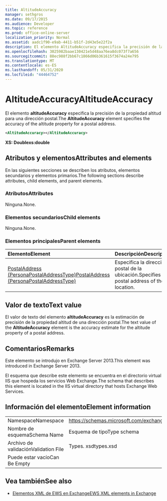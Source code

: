 ```yaml
---
title: AltitudeAccuracy
manager: sethgros
ms.date: 09/17/2015
ms.audience: Developer
ms.topic: reference
ms.prod: office-online-server
localization_priority: Normal
ms.assetid: aadc1f90-e9ab-4411-b51f-2d43e5e22f2a
description: El elemento AltitudeAccuracy especifica la precisión de la propiedad altitud para una dirección postal.
ms.openlocfilehash: 3025982baae130421e5d48aa76ea8dc073f7a656
ms.sourcegitcommit: 88ec988f2bb67c1866d06b361615f3674a24e795
ms.translationtype: MT
ms.contentlocale: es-ES
ms.lasthandoff: 05/31/2020
ms.locfileid: "44464752"
---
```

# <a name="altitudeaccuracy"></a><span data-ttu-id="ca2ee-103">AltitudeAccuracy</span><span class="sxs-lookup"><span data-stu-id="ca2ee-103">AltitudeAccuracy</span></span>

<span data-ttu-id="ca2ee-104">El elemento **altitudeAccuracy** especifica la precisión de la propiedad altitud para una dirección postal.</span><span class="sxs-lookup"><span data-stu-id="ca2ee-104">The **AltitudeAccuracy** element specifies the accuracy of the altitude property for a postal address.</span></span> 
  
```XML
<AltitudeAccuracy></AltitudeAccuracy>
```

 <span data-ttu-id="ca2ee-105">**XS: Double**</span><span class="sxs-lookup"><span data-stu-id="ca2ee-105">**xs:double**</span></span>
## <a name="attributes-and-elements"></a><span data-ttu-id="ca2ee-106">Atributos y elementos</span><span class="sxs-lookup"><span data-stu-id="ca2ee-106">Attributes and elements</span></span>

<span data-ttu-id="ca2ee-107">En las siguientes secciones se describen los atributos, elementos secundarios y elementos primarios.</span><span class="sxs-lookup"><span data-stu-id="ca2ee-107">The following sections describe attributes, child elements, and parent elements.</span></span>
  
### <a name="attributes"></a><span data-ttu-id="ca2ee-108">Atributos</span><span class="sxs-lookup"><span data-stu-id="ca2ee-108">Attributes</span></span>

<span data-ttu-id="ca2ee-109">Ninguna.</span><span class="sxs-lookup"><span data-stu-id="ca2ee-109">None.</span></span>
  
### <a name="child-elements"></a><span data-ttu-id="ca2ee-110">Elementos secundarios</span><span class="sxs-lookup"><span data-stu-id="ca2ee-110">Child elements</span></span>

<span data-ttu-id="ca2ee-111">Ninguna.</span><span class="sxs-lookup"><span data-stu-id="ca2ee-111">None.</span></span>
  
### <a name="parent-elements"></a><span data-ttu-id="ca2ee-112">Elementos principales</span><span class="sxs-lookup"><span data-stu-id="ca2ee-112">Parent elements</span></span>

|<span data-ttu-id="ca2ee-113">**Elemento**</span><span class="sxs-lookup"><span data-stu-id="ca2ee-113">**Element**</span></span>|<span data-ttu-id="ca2ee-114">**Descripción**</span><span class="sxs-lookup"><span data-stu-id="ca2ee-114">**Description**</span></span>|
|:-----|:-----|
|[<span data-ttu-id="ca2ee-115">PostalAddress (PersonaPostalAddressType)</span><span class="sxs-lookup"><span data-stu-id="ca2ee-115">PostalAddress (PersonaPostalAddressType)</span></span>](postaladdress-personapostaladdresstype.md) <br/> |<span data-ttu-id="ca2ee-116">Especifica la dirección postal de la ubicación.</span><span class="sxs-lookup"><span data-stu-id="ca2ee-116">Specifies the postal address of the location.</span></span>  <br/> |
   
## <a name="text-value"></a><span data-ttu-id="ca2ee-117">Valor de texto</span><span class="sxs-lookup"><span data-stu-id="ca2ee-117">Text value</span></span>

<span data-ttu-id="ca2ee-118">El valor de texto del elemento **altitudeAccuracy** es la estimación de precisión de la propiedad altitud de una dirección postal.</span><span class="sxs-lookup"><span data-stu-id="ca2ee-118">The text value of the **AltitudeAccuracy** element is the accuracy estimate for the altitude property of a postal address.</span></span> 
  
## <a name="remarks"></a><span data-ttu-id="ca2ee-119">Comentarios</span><span class="sxs-lookup"><span data-stu-id="ca2ee-119">Remarks</span></span>

<span data-ttu-id="ca2ee-120">Este elemento se introdujo en Exchange Server 2013.</span><span class="sxs-lookup"><span data-stu-id="ca2ee-120">This element was introduced in Exchange Server 2013.</span></span>
  
<span data-ttu-id="ca2ee-121">El esquema que describe este elemento se encuentra en el directorio virtual IIS que hospeda los servicios Web Exchange.</span><span class="sxs-lookup"><span data-stu-id="ca2ee-121">The schema that describes this element is located in the IIS virtual directory that hosts Exchange Web Services.</span></span>
  
## <a name="element-information"></a><span data-ttu-id="ca2ee-122">Información del elemento</span><span class="sxs-lookup"><span data-stu-id="ca2ee-122">Element information</span></span>

|||
|:-----|:-----|
|<span data-ttu-id="ca2ee-123">Namespace</span><span class="sxs-lookup"><span data-stu-id="ca2ee-123">Namespace</span></span>  <br/> |https://schemas.microsoft.com/exchange/services/2006/types  <br/> |
|<span data-ttu-id="ca2ee-124">Nombre de esquema</span><span class="sxs-lookup"><span data-stu-id="ca2ee-124">Schema Name</span></span>  <br/> |<span data-ttu-id="ca2ee-125">Esquema de tipo</span><span class="sxs-lookup"><span data-stu-id="ca2ee-125">Type schema</span></span>  <br/> |
|<span data-ttu-id="ca2ee-126">Archivo de validación</span><span class="sxs-lookup"><span data-stu-id="ca2ee-126">Validation File</span></span>  <br/> |<span data-ttu-id="ca2ee-127">Types. xsd</span><span class="sxs-lookup"><span data-stu-id="ca2ee-127">types.xsd</span></span>  <br/> |
|<span data-ttu-id="ca2ee-128">Puede estar vacío</span><span class="sxs-lookup"><span data-stu-id="ca2ee-128">Can Be Empty</span></span>  <br/> ||
   
## <a name="see-also"></a><span data-ttu-id="ca2ee-129">Vea también</span><span class="sxs-lookup"><span data-stu-id="ca2ee-129">See also</span></span>

- [<span data-ttu-id="ca2ee-130">Elementos XML de EWS en Exchange</span><span class="sxs-lookup"><span data-stu-id="ca2ee-130">EWS XML elements in Exchange</span></span>](ews-xml-elements-in-exchange.md)

